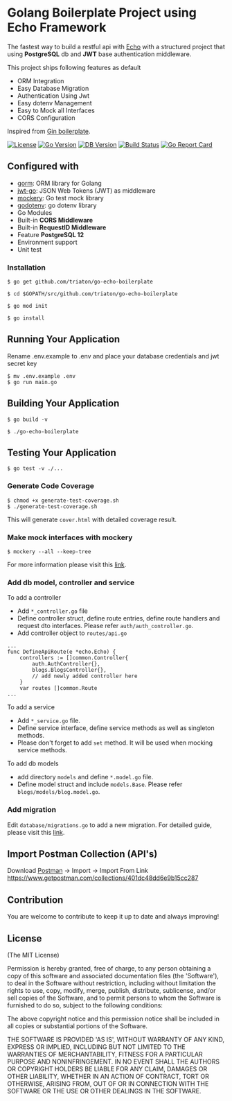 # Golang Boilerplate Project using Echo Framework
The fastest way to build a restful api with [Echo](https://github.com/labstack/echo/) with a structured project that using **PostgreSQL** db and **JWT** base authentication middleware.

This project ships following features as default
* ORM Integration
* Easy Database Migration
* Authentication Using Jwt
* Easy dotenv Management
* Easy to Mock all Interfaces
* CORS Configuration

 Inspired from [Gin boilerplate](https://github.com/Massad/gin-boilerplate).
 
[![License](https://img.shields.io/github/license/triaton/go-echo-boilerplate)](https://github.com/triaton/go-echo-boilerplate/blob/master/LICENSE)
[![Go Version](https://img.shields.io/github/go-mod/go-version/triaton/go-echo-boilerplate)](https://github.com/triaton/go-echo-boilerplate/blob/master/go.mod)
[![DB Version](https://img.shields.io/badge/DB-PostgreSQL--latest-blue)](https://github.com/triaton/go-echo-boilerplate/blob/master/go.mod)
[![Build Status](https://travis-ci.com/triaton/go-echo-boilerplate.svg?branch=master)](https://travis-ci.org/triaton/go-echo-boilerplate) [![Go Report Card](https://goreportcard.com/badge/github.com/triaton/go-echo-boilerplate)](https://goreportcard.com/report/github.com/triaton/go-echo-boilerplate)

## Configured with
- [gorm](https://github.com/jinzhu/gorm): ORM library for Golang
- [jwt-go](https://github.com/dgrijalva/jwt-go): JSON Web Tokens (JWT) as middleware
- [mockery](https://github.com/vektra/mockery): Go test mock library
- [godotenv](https://github.com/joho/godotenv): go dotenv library
- Go Modules
- Built-in **CORS Middleware**
- Built-in **RequestID Middleware**
- Feature **PostgreSQL 12**
- Environment support
- Unit test

### Installation

```
$ go get github.com/triaton/go-echo-boilerplate
```

```
$ cd $GOPATH/src/github.com/triaton/go-echo-boilerplate
```

```
$ go mod init
```

```
$ go install
```

## Running Your Application

Rename .env.example to .env and place your database credentials and jwt secret key

```
$ mv .env.example .env
$ go run main.go
```

## Building Your Application

```
$ go build -v
```

```
$ ./go-echo-boilerplate
```

## Testing Your Application

```
$ go test -v ./...
```

### Generate Code Coverage
```
$ chmod +x generate-test-coverage.sh
$ ./generate-test-coverage.sh
```
This will generate `cover.html` with detailed coverage result.

### Make mock interfaces with mockery
```
$ mockery --all --keep-tree
```
For more information please visit this [link](https://github.com/vektra/mockery).

### Add db model, controller and service
To add a controller
* Add `*_controller.go` file
* Define controller struct, define route entries, define route handlers and request dto interfaces. Please refer `auth/auth_controller.go`.<br>
* Add controller object to `routes/api.go`
```
...
func DefineApiRoute(e *echo.Echo) {
	controllers := []common.Controller{
		auth.AuthController{},
		blogs.BlogsController{},
		// add newly added controller here 
	}
	var routes []common.Route
...
```
To add a service
* Add `*_service.go` file.
* Define service interface, define service methods as well as singleton methods.
* Please don't forget to add `set` method. It will be used when mocking service methods.

To add db models
* add directory `models` and define `*.model.go` file.
* Define model struct and include `models.Base`. Please refer `blogs/models/blog.model.go`.

### Add migration
Edit `database/migrations.go` to add a new migration. For detailed guide, please visit this [link](http://gorm.io/docs/migration.html).

## Import Postman Collection (API's)

Download [Postman](https://www.getpostman.com/) -> Import -> Import From Link
https://www.getpostman.com/collections/401dc48dd6e9b15cc287

## Contribution

You are welcome to contribute to keep it up to date and always improving!

## License

(The MIT License)

Permission is hereby granted, free of charge, to any person obtaining
a copy of this software and associated documentation files (the
'Software'), to deal in the Software without restriction, including
without limitation the rights to use, copy, modify, merge, publish,
distribute, sublicense, and/or sell copies of the Software, and to
permit persons to whom the Software is furnished to do so, subject to
the following conditions:

The above copyright notice and this permission notice shall be
included in all copies or substantial portions of the Software.

THE SOFTWARE IS PROVIDED 'AS IS', WITHOUT WARRANTY OF ANY KIND,
EXPRESS OR IMPLIED, INCLUDING BUT NOT LIMITED TO THE WARRANTIES OF
MERCHANTABILITY, FITNESS FOR A PARTICULAR PURPOSE AND NONINFRINGEMENT.
IN NO EVENT SHALL THE AUTHORS OR COPYRIGHT HOLDERS BE LIABLE FOR ANY
CLAIM, DAMAGES OR OTHER LIABILITY, WHETHER IN AN ACTION OF CONTRACT,
TORT OR OTHERWISE, ARISING FROM, OUT OF OR IN CONNECTION WITH THE
SOFTWARE OR THE USE OR OTHER DEALINGS IN THE SOFTWARE.
